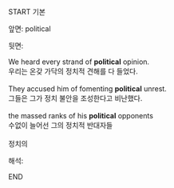 START
기본

앞면:
political


뒷면:
<div>We heard every strand of <strong>political</strong> opinion. </div><div><div>우리는 온갖 가닥의 정치적 견해를 다 들었다.</div></div><div><br></div><div><div>They accused him of fomenting <strong>political</strong> unrest. </div><div><div>그들은 그가 정치 불안을 조성한다고 비난했다.</div></div></div><div><br></div><div><div>the massed ranks of his <strong>political</strong> opponents </div><div><div>수없이 늘어선 그의 정치적 반대자들</div></div></div><div><br></div><div>정치의</div>


해석:
<!--ID: 1746614454453-->
END